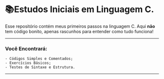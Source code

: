# 📚Estudos Iniciais em Linguagem C.

Esse repositório contém meus primeiros passos na linguagem C. Aqui **não** tem código bonito, apenas rascunhos para entender como tudo funciona!

---

### Você Encontrará:
    - Códigos Simples e Comentados;
    - Exercícios Básicos;
    - Testes de Sintaxe e Estrutura.

---
